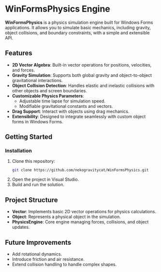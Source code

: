 # WinFormsPhysics Engine

**WinFormsPhysics** is a physics simulation engine built for Windows Forms applications. It allows you to simulate basic mechanics, including gravity, object collisions, and boundary constraints, with a simple and extensible API.

## Features

- **2D Vector Algebra**: Built-in vector operations for positions, velocities, and forces.
- **Gravity Simulation**: Supports both global gravity and object-to-object gravitational interactions.
- **Object Collision Detection**: Handles elastic and inelastic collisions with other objects and screen boundaries.
- **Customizable Physics Parameters**:
  - Adjustable time lapse for simulation speed.
  - Modifiable gravitational constants and vectors.
- **Drag Support**: Interact with objects using drag mechanics.
- **Extensibility**: Designed to integrate seamlessly with custom object forms in Windows Forms.

## Getting Started

### Installation

1. Clone this repository:
   ```bash
   git clone https://github.com/nekogravitycat/WinFormsPhysics.git
   ```
2. Open the project in Visual Studio.
3. Build and run the solution.

## Project Structure

- **Vector**: Implements basic 2D vector operations for physics calculations.
- **Object**: Represents a physical object in the simulation.
- **PhysicsEngine**: Core engine managing forces, collisions, and object updates.

## Future Improvements

- Add rotational dynamics.
- Introduce friction and air resistance.
- Extend collision handling to handle complex shapes.
